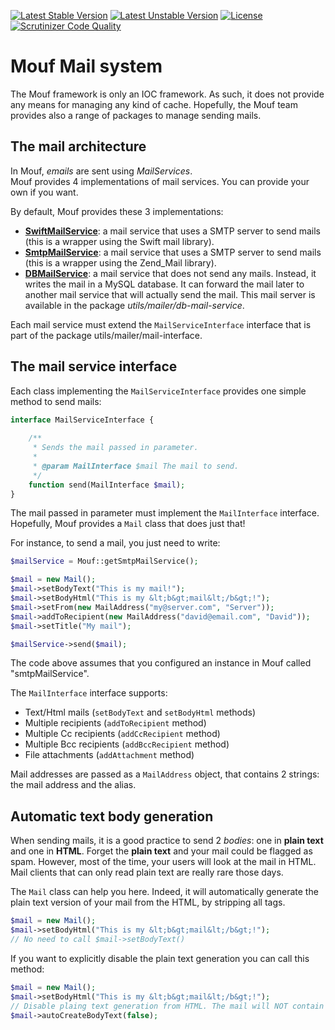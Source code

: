 [![Latest Stable Version](https://poser.pugx.org/mouf/utils.mailer.mail-interface/v/stable.svg)](https://packagist.org/packages/mouf/utils.mailer.mail-interface)
[![Latest Unstable Version](https://poser.pugx.org/mouf/utils.mailer.mail-interface/v/unstable.svg)](https://packagist.org/packages/mouf/utils.mailer.mail-interface)
[![License](https://poser.pugx.org/mouf/utils.mailer.mail-interface/license.svg)](https://packagist.org/packages/mouf/utils.mailer.mail-interface)
[![Scrutinizer Code Quality](https://scrutinizer-ci.com/g/thecodingmachine/utils.mailer.mail-interface/badges/quality-score.png?b=2.0)](https://scrutinizer-ci.com/g/thecodingmachine/utils.mailer.mail-interface/?branch=2.0)

Mouf Mail system
================

The Mouf framework is only an IOC framework. As such, it does not provide any means for managing any kind of cache. Hopefully,
the Mouf team provides also a range of packages to manage sending mails.

The mail architecture
---------------------

In Mouf, <em>emails</em> are sent using <em>MailServices</em>.<br/>
Mouf provides 4 implementations of mail services. You can provide your own if you want.


By default, Mouf provides these 3 implementations:

- [**SwiftMailService**](http://mouf-php.com/packages/mouf/utils.mailer.swift-mail-service/README.md): a mail service that uses a SMTP server to send mails (this is a wrapper using the Swift mail library).
- [**SmtpMailService**](http://mouf-php.com/packages/mouf/utils.mailer.smtp-mail-service/README.md): a mail service that uses a SMTP server to send mails (this is a wrapper using the Zend_Mail library).
- [**DBMailService**](http://mouf-php.com/packages/mouf/utils.mailer.db-mail-service/README.md): a mail service that does not send any mails. Instead, it writes the mail in a MySQL database. It 
  can forward the mail later to another mail service that will actually send the mail. This mail server is available in the 
  package <em>utils/mailer/db-mail-service</em>.


Each mail service must extend the <code>MailServiceInterface</code> interface that is part of the
package utils/mailer/mail-interface.

The mail service interface
--------------------------

Each class implementing the <code>MailServiceInterface</code> provides one simple method to send mails:
```php
interface MailServiceInterface {
	
	/**
	 * Sends the mail passed in parameter.
	 *
	 * @param MailInterface $mail The mail to send.
	 */
	function send(MailInterface $mail);
}
```

The mail passed in parameter must implement the <code>MailInterface</code> interface. Hopefully, Mouf provides a <code>Mail</code> class
that does just that!

For instance, to send a mail, you just need to write:

```php
$mailService = Mouf::getSmtpMailService();

$mail = new Mail();
$mail->setBodyText("This is my mail!");
$mail->setBodyHtml("This is my &lt;b&gt;mail&lt;/b&gt;!");
$mail->setFrom(new MailAddress("my@server.com", "Server"));
$mail->addToRecipient(new MailAddress("david@email.com", "David"));
$mail->setTitle("My mail");

$mailService->send($mail);
```

The code above assumes that you configured an instance in Mouf called "smtpMailService".

The <code>MailInterface</code> interface supports:

- Text/Html mails (<code>setBodyText</code> and <code>setBodyHtml</code> methods)
- Multiple recipients (<code>addToRecipient</code> method)
- Multiple Cc recipients (<code>addCcRecipient</code> method)
- Multiple Bcc recipients (<code>addBccRecipient</code> method)
- File attachments (<code>addAttachment</code> method)

Mail addresses are passed as a <code>MailAddress</code> object, that contains 2 strings: the mail address and the alias.


Automatic text body generation
------------------------------
When sending mails, it is a good practice to send 2 *bodies*: one in **plain text** and one in **HTML**.
Forget the **plain text** and your mail could be flagged as spam.
However, most of the time, your users will look at the mail in HTML. Mail clients that can only read plain text
are really rare those days. 

The `Mail` class can help you here. Indeed, it will automatically generate the plain text version of your mail
from the HTML, by stripping all tags.

```php
$mail = new Mail();
$mail->setBodyHtml("This is my &lt;b&gt;mail&lt;/b&gt;!");
// No need to call $mail->setBodyText()
```

If you want to explicitly disable the plain text generation you can call this method:

```php
$mail = new Mail();
$mail->setBodyHtml("This is my &lt;b&gt;mail&lt;/b&gt;!");
// Disable plaing text generation from HTML. The mail will NOT contain the plain text part.
$mail->autoCreateBodyText(false);
```

